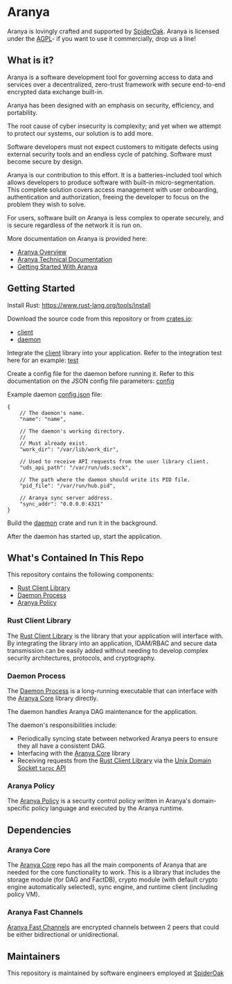 # Aranya

Aranya is lovingly crafted and supported by [SpiderOak](https://spideroak.com). Aranya is licensed under the [AGPL](LICENSE.md)- if you want to use it commercially, drop us a line!

## What is it?
Aranya is a software development tool for governing access to data and services over a decentralized, zero-trust framework with secure end-to-end encrypted data exchange built-in.

Aranya has been designed with an emphasis on security, efficiency, and portability.

The root cause of cyber insecurity is complexity; and yet when we attempt to protect our systems, our solution is to add more.

Software developers must not expect customers to mitigate defects using external security tools and an endless cycle of patching. Software must become secure by design.

Aranya is our contribution to this effort. It is a batteries-included tool which allows developers to produce software with built-in micro-segmentation. This complete solution covers access management with user onboarding, authentication and authorization, freeing the developer to focus on the problem they wish to solve.

For users, software built on Aranya is less complex to operate securely, and is secure regardless of the network it is run on.

More documentation on Aranya is provided here:
- [Aranya Overview](docs/overview.md)
- [Aranya Technical Documentation](docs/tech-docs.md)
- [Getting Started With Aranya](docs/walkthrough.md)


## Getting Started

Install Rust:
<https://www.rust-lang.org/tools/install>

Download the source code from this repository or from [crates.io](https://crates.io):
- [client](https://crates.io/crates/aranya-client)
- [daemon](https://crates.io/crates/aranya-daemon)

Integrate the [client](crates/aranya-client) library into your application. Refer to the integration test here for an example:
[test](crates/aranya-daemon/tests/tests.rs)

Create a config file for the daemon before running it. Refer to this documentation on the JSON config file parameters:
[config](crates/aranya-daemon/src/config.rs)

Example daemon [config.json](crates/aranya-daemon/example.json) file:
```
{
	// The daemon's name.
	"name": "name",

	// The daemon's working directory.
	//
	// Must already exist.
	"work_dir": "/var/lib/work_dir",

	// Used to receive API requests from the user library client.
	"uds_api_path": "/var/run/uds.sock",

	// The path where the daemon should write its PID file.
	"pid_file": "/var/run/hub.pid",

	// Aranya sync server address.
	"sync_addr": "0.0.0.0:4321"
}
```

Build the [daemon](crates/aranya-daemon) crate and run it in the background.

After the daemon has started up, start the application.

## What's Contained In This Repo

This repository contains the following components:
- [Rust Client Library](crates/aranya-client)
- [Daemon Process](crates/aranya-daemon)
- [Aranya Policy](crates/aranya-daemon/src/policy.md)

### Rust Client Library

The [Rust Client Library](crates/aranya-client) is the library that your application will interface with.
By integrating the library into an application, IDAM/RBAC and secure data transmission can be easily added without needing to develop complex security architectures, protocols, and cryptography.

### Daemon Process

The [Daemon Process](crates/aranya-daemon) is a long-running executable that can interface with the [Aranya Core](https://github.com/aranya-project/aranya-core) library directly.

The daemon handles Aranya DAG maintenance for the application.

The daemon's responsibilities include:
- Periodically syncing state between networked Aranya peers to ensure they all have a consistent DAG.
- Interfacing with the [Aranya Core](https://github.com/aranya-project/aranya-core) library
- Receiving requests from the [Rust Client Library](crates/aranya-client) via the [Unix Domain Socket `tarpc` API](crates/aranya-daemon-api)

### Aranya Policy

The [Aranya Policy](crates/aranya-daemon/src/policy.md) is a security control policy written in Aranya's domain-specific policy language and executed by the Aranya runtime.

## Dependencies

### Aranya Core

The [Aranya Core](https://github.com/aranya-project/aranya-core) repo has all the main components of Aranya that are needed for the core functionality to work. This is a library that includes the storage module (for DAG and FactDB), crypto module (with default crypto engine automatically selected), sync engine, and runtime client (including policy VM).

### Aranya Fast Channels

[Aranya Fast Channels](https://github.com/aranya-project/aranya-core/tree/main/crates/aranya-fast-channels) are encrypted channels between 2 peers that could be either bidirectional or unidirectional.

## Maintainers

This repository is maintained by software engineers employed at [SpiderOak](https://spideroak.com/)
